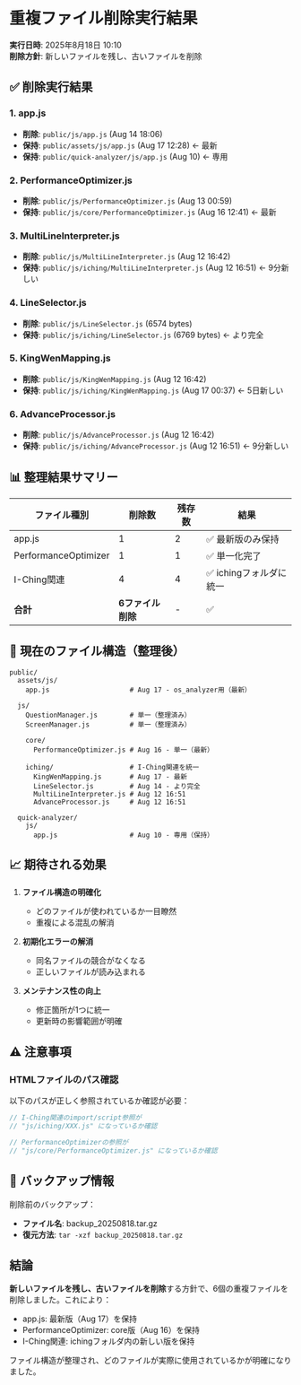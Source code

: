 # 重複ファイル削除実行結果

**実行日時**: 2025年8月18日 10:10  
**削除方針**: 新しいファイルを残し、古いファイルを削除

## ✅ 削除実行結果

### 1. app.js
- **削除**: `public/js/app.js` (Aug 14 18:06) 
- **保持**: `public/assets/js/app.js` (Aug 17 12:28) ← 最新
- **保持**: `public/quick-analyzer/js/app.js` (Aug 10) ← 専用

### 2. PerformanceOptimizer.js
- **削除**: `public/js/PerformanceOptimizer.js` (Aug 13 00:59)
- **保持**: `public/js/core/PerformanceOptimizer.js` (Aug 16 12:41) ← 最新

### 3. MultiLineInterpreter.js
- **削除**: `public/js/MultiLineInterpreter.js` (Aug 12 16:42)
- **保持**: `public/js/iching/MultiLineInterpreter.js` (Aug 12 16:51) ← 9分新しい

### 4. LineSelector.js
- **削除**: `public/js/LineSelector.js` (6574 bytes)
- **保持**: `public/js/iching/LineSelector.js` (6769 bytes) ← より完全

### 5. KingWenMapping.js
- **削除**: `public/js/KingWenMapping.js` (Aug 12 16:42)
- **保持**: `public/js/iching/KingWenMapping.js` (Aug 17 00:37) ← 5日新しい

### 6. AdvanceProcessor.js
- **削除**: `public/js/AdvanceProcessor.js` (Aug 12 16:42)
- **保持**: `public/js/iching/AdvanceProcessor.js` (Aug 12 16:51) ← 9分新しい

## 📊 整理結果サマリー

| ファイル種別 | 削除数 | 残存数 | 結果 |
|------------|--------|--------|------|
| app.js | 1 | 2 | ✅ 最新版のみ保持 |
| PerformanceOptimizer | 1 | 1 | ✅ 単一化完了 |
| I-Ching関連 | 4 | 4 | ✅ ichingフォルダに統一 |
| **合計** | **6ファイル削除** | - | ✅ |

## 🎯 現在のファイル構造（整理後）

```
public/
  assets/js/
    app.js                    # Aug 17 - os_analyzer用（最新）
    
  js/
    QuestionManager.js        # 単一（整理済み）
    ScreenManager.js          # 単一（整理済み）
    
    core/
      PerformanceOptimizer.js # Aug 16 - 単一（最新）
      
    iching/                   # I-Ching関連を統一
      KingWenMapping.js       # Aug 17 - 最新
      LineSelector.js         # Aug 14 - より完全
      MultiLineInterpreter.js # Aug 12 16:51
      AdvanceProcessor.js     # Aug 12 16:51
      
  quick-analyzer/
    js/
      app.js                  # Aug 10 - 専用（保持）
```

## 📈 期待される効果

1. **ファイル構造の明確化**
   - どのファイルが使われているか一目瞭然
   - 重複による混乱の解消

2. **初期化エラーの解消**
   - 同名ファイルの競合がなくなる
   - 正しいファイルが読み込まれる

3. **メンテナンス性の向上**
   - 修正箇所が1つに統一
   - 更新時の影響範囲が明確

## ⚠️ 注意事項

### HTMLファイルのパス確認
以下のパスが正しく参照されているか確認が必要：

```javascript
// I-Ching関連のimport/script参照が
// "js/iching/XXX.js" になっているか確認

// PerformanceOptimizerの参照が
// "js/core/PerformanceOptimizer.js" になっているか確認
```

## 📝 バックアップ情報

削除前のバックアップ：
- **ファイル名**: backup_20250818.tar.gz
- **復元方法**: `tar -xzf backup_20250818.tar.gz`

## 結論

**新しいファイルを残し、古いファイルを削除**する方針で、6個の重複ファイルを削除しました。これにより：

- app.js: 最新版（Aug 17）を保持
- PerformanceOptimizer: core版（Aug 16）を保持
- I-Ching関連: ichingフォルダ内の新しい版を保持

ファイル構造が整理され、どのファイルが実際に使用されているかが明確になりました。